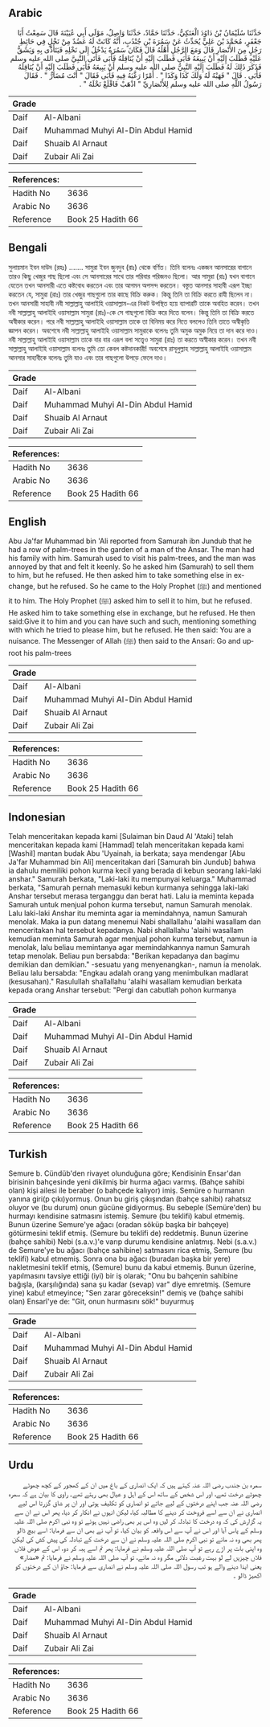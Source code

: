 ## Arabic


<div dir="rtl" lang="ar" style={{fontSize:'larger',backgroundColor:'#f8f9fa',padding:20}}>
حَدَّثَنَا سُلَيْمَانُ بْنُ دَاوُدَ الْعَتَكِيُّ، حَدَّثَنَا حَمَّادٌ، حَدَّثَنَا وَاصِلٌ، مَوْلَى أَبِي عُيَيْنَةَ قَالَ سَمِعْتُ أَبَا جَعْفَرٍ، مُحَمَّدَ بْنَ عَلِيٍّ يُحَدِّثُ عَنْ سَمُرَةَ بْنِ جُنْدُبٍ، أَنَّهُ كَانَتْ لَهُ عَضُدٌ مِنْ نَخْلٍ فِي حَائِطِ رَجُلٍ مِنَ الأَنْصَارِ قَالَ وَمَعَ الرَّجُلِ أَهْلُهُ قَالَ فَكَانَ سَمُرَةُ يَدْخُلُ إِلَى نَخْلِهِ فَيَتَأَذَّى بِهِ وَيَشُقُّ عَلَيْهِ فَطَلَبَ إِلَيْهِ أَنْ يَبِيعَهُ فَأَبَى فَطَلَبَ إِلَيْهِ أَنْ يُنَاقِلَهُ فَأَبَى فَأَتَى النَّبِيَّ صلى الله عليه وسلم فَذَكَرَ ذَلِكَ لَهُ فَطَلَبَ إِلَيْهِ النَّبِيُّ صلى الله عليه وسلم أَنْ يَبِيعَهُ فَأَبَى فَطَلَبَ إِلَيْهِ أَنْ يُنَاقِلَهُ فَأَبَى ‏.‏ قَالَ ‏"‏ فَهَبْهُ لَهُ وَلَكَ كَذَا وَكَذَا ‏"‏ ‏.‏ أَمْرًا رَغَّبَهُ فِيهِ فَأَبَى فَقَالَ ‏"‏ أَنْتَ مُضَارٌّ ‏"‏ ‏.‏ فَقَالَ رَسُولُ اللَّهِ صلى الله عليه وسلم لِلأَنْصَارِيِّ ‏"‏ اذْهَبْ فَاقْلَعْ نَخْلَهُ ‏"‏ ‏.‏
</div>
<div style={{backgroundColor:'#f8f9fa',padding:20, marginBottom: 10}}><table> <thead> <tr> <th>Grade</th> <th></th> </tr> </thead> <tbody> <tr><td>Daif</td><td>Al-Albani</td></tr><tr><td>Daif</td><td>Muhammad Muhyi Al-Din Abdul Hamid</td></tr><tr><td>Daif</td><td>Shuaib Al Arnaut</td></tr><tr><td>Daif</td><td>Zubair Ali Zai</td></tr></tbody></table><table> <thead> <tr> <th>References:</th> <th></th> </tr> </thead> <tbody><tr><td>Hadith No</td><td>3636</td></tr><tr><td>Arabic No</td><td>3636</td></tr><tr><td>Reference</td><td>Book 25 Hadith 66</td></tr></tbody></table></div>

## Bengali


<div dir="ltr" lang="bn" style={{fontSize:'larger',backgroundColor:'#f8f9fa',padding:20}}>
সুলায়মান ইবন দাউদ (রহঃ) ....... সামুরা ইবন জুনদুব (রাঃ) থেকে বর্ণিত। তিনি বলেনঃ একজন আনসারের বাগানে তারও কিছু খেজুর গাছ ছিলো এবং সে আনসারের সাথে তার পরিবার পরিজনও ছিলো। আর সামুরা (রাঃ) যখন বাগানে যেতেন তখন আনসারী এতে কষ্টবোধ করতেন এবং তার আগমন অপসন্দ করতেন। বস্তুত আনসার সাহাবী এরূপ ইচ্ছা করতেন যে, সামুরা (রাঃ) তার খেজুর গাছগুলো তার কাছে বিক্রি করুক। কিন্তু তিনি তা বিক্রি করতে রাযী ছিলেন না। তখন আনসারী সাহাবী নবী সাল্লাল্লাহু আলাইহি ওয়াসাল্লাম-এর নিকট উপস্থিত হয়ে ব্যাপারটি তাকে অবহিত করেন। তখন নবী সাল্লাল্লাহু আলাইহি ওয়াসাল্লাম সামুরা (রাঃ)-কে সে গাছগুলো বিক্রি করে দিতে বলেন। কিন্তু তিনি তা বিক্রি করতে অস্বীকার করেন। পরে নবী সাল্লাল্লাহু আলাইহি ওয়াসাল্লাম তাকে তা বিনিময় করে নিতে বললেও তিনি তাতে অস্বীকৃতি জ্ঞাপন করেন। অবশেষে নবী সাল্লাল্লাহু আলাইহি ওয়াসাল্লাম সামুরাকে বলেনঃ তুমি অমুক অমুক নিয়ে তা দান করে দাও। নবী সাল্লাল্লাহু আলাইহি ওয়াসাল্লাম তাকে বার বার এরূপ বলা সত্ত্বেও সামুরা (রাঃ) তা করতে অস্বীকার করেন। তখন নবী সাল্লাল্লাহু আলাইহি ওয়াসাল্লাম বলেনঃ তুমি তো কেবল কষ্টদানকারী! অবশেষে রাসূলুল্লাহ সাল্লাল্লাহু আলাইহি ওয়াসাল্লাম আনসার সাহাবীকে বলেনঃ তুমি যাও এবং তার গাছগুলো উপড়ে ফেলে দাও।
</div>
<div style={{backgroundColor:'#f8f9fa',padding:20, marginBottom: 10}}><table> <thead> <tr> <th>Grade</th> <th></th> </tr> </thead> <tbody> <tr><td>Daif</td><td>Al-Albani</td></tr><tr><td>Daif</td><td>Muhammad Muhyi Al-Din Abdul Hamid</td></tr><tr><td>Daif</td><td>Shuaib Al Arnaut</td></tr><tr><td>Daif</td><td>Zubair Ali Zai</td></tr></tbody></table><table> <thead> <tr> <th>References:</th> <th></th> </tr> </thead> <tbody><tr><td>Hadith No</td><td>3636</td></tr><tr><td>Arabic No</td><td>3636</td></tr><tr><td>Reference</td><td>Book 25 Hadith 66</td></tr></tbody></table></div>

## English


<div dir="ltr" lang="en" style={{fontSize:'larger',backgroundColor:'#f8f9fa',padding:20}}>
Abu Ja'far Muhammad bin 'Ali reported from Samurah ibn Jundub that he had a row of palm-trees in the garden of a man of the Ansar. The man had his family with him. Samurah used to visit his palm-trees, and the man was annoyed by that and felt it keenly. So he asked him (Samurah) to sell them to him, but he refused. He then asked him to take something else in exchange, but he refused. So he came to the Holy Prophet (ﷺ) and mentioned it to him. The Holy Prophet (ﷺ) asked him to sell it to him, but he refused. He asked him to take something else in exchange, but he refused. He then said:Give it to him and you can have such and such, mentioning something with which he tried to please him, but he refused. He then said: You are a nuisance. The Messenger of Allah (ﷺ) then said to the Ansari: Go and uproot his palm-trees
</div>
<div style={{backgroundColor:'#f8f9fa',padding:20, marginBottom: 10}}><table> <thead> <tr> <th>Grade</th> <th></th> </tr> </thead> <tbody> <tr><td>Daif</td><td>Al-Albani</td></tr><tr><td>Daif</td><td>Muhammad Muhyi Al-Din Abdul Hamid</td></tr><tr><td>Daif</td><td>Shuaib Al Arnaut</td></tr><tr><td>Daif</td><td>Zubair Ali Zai</td></tr></tbody></table><table> <thead> <tr> <th>References:</th> <th></th> </tr> </thead> <tbody><tr><td>Hadith No</td><td>3636</td></tr><tr><td>Arabic No</td><td>3636</td></tr><tr><td>Reference</td><td>Book 25 Hadith 66</td></tr></tbody></table></div>

## Indonesian


<div dir="ltr" lang="id" style={{fontSize:'larger',backgroundColor:'#f8f9fa',padding:20}}>
Telah menceritakan kepada kami [Sulaiman bin Daud Al 'Ataki] telah menceritakan kepada kami [Hammad] telah menceritakan kepada kami [Washil] mantan budak Abu 'Uyainah, ia berkata; saya mendengar [Abu Ja'far Muhammad bin Ali] menceritakan dari [Samurah bin Jundub] bahwa ia dahulu memiliki pohon kurma kecil yang berada di kebun seorang laki-laki anshar." Samurah berkata, "Laki-laki itu mempunyai keluarga." Muhammad berkata, "Samurah pernah memasuki kebun kurmanya sehingga laki-laki Anshar tersebut merasa terganggu dan berat hati. Lalu ia meminta kepada Samurah untuk menjual pohon kurma tersebut, namun Samurah menolak. Lalu laki-laki Anshar itu meminta agar ia memindahnya, namun Samurah menolak. Maka ia pun datang menemui Nabi shallallahu 'alaihi wasallam dan menceritakan hal tersebut kepadanya. Nabi shallallahu 'alaihi wasallam kemudian meminta Samurah agar menjual pohon kurma tersebut, namun ia menolak, lalu beliau memintanya agar memindahkannya namun Samurah tetap menolak. Beliau pun bersabda: "Berikan kepadanya dan bagimu demikian dan demikian." -sesuatu yang menyenangkan-, namun ia menolak. Beliau lalu bersabda: "Engkau adalah orang yang menimbulkan madlarat (kesusahan)." Rasulullah shallallahu 'alaihi wasallam kemudian berkata kepada orang Anshar tersebut: "Pergi dan cabutlah pohon kurmanya
</div>
<div style={{backgroundColor:'#f8f9fa',padding:20, marginBottom: 10}}><table> <thead> <tr> <th>Grade</th> <th></th> </tr> </thead> <tbody> <tr><td>Daif</td><td>Al-Albani</td></tr><tr><td>Daif</td><td>Muhammad Muhyi Al-Din Abdul Hamid</td></tr><tr><td>Daif</td><td>Shuaib Al Arnaut</td></tr><tr><td>Daif</td><td>Zubair Ali Zai</td></tr></tbody></table><table> <thead> <tr> <th>References:</th> <th></th> </tr> </thead> <tbody><tr><td>Hadith No</td><td>3636</td></tr><tr><td>Arabic No</td><td>3636</td></tr><tr><td>Reference</td><td>Book 25 Hadith 66</td></tr></tbody></table></div>

## Turkish


<div dir="ltr" lang="tr" style={{fontSize:'larger',backgroundColor:'#f8f9fa',padding:20}}>
Semure b. Cündüb'den rivayet olunduğuna göre; Kendisinin Ensar'dan birisinin bahçesinde yeni dikilmiş bir hurma ağacı varmış. (Bahçe sahibi olan) kişi ailesi ile beraber (o bahçede kalıyor) imiş. Semüre o hurmanın yanına giri(p çıkı)yormuş. Onun bu giriş çıkışından (bahçe sahibi) rahatsız oluyor ve (bu durum) onun gücüne gidiyormuş. Bu sebeple (Semüre'den) bu hurmayı kendisine satmasını istemiş. Semure (bu teklifi) kabul etmemiş. Bunun üzerine Semure'ye ağacı (oradan söküp başka bir bahçeye) götürmesini teklif etmiş. (Semure bu teklifi de) reddetmiş. Bunun üzerine (bahçe sahibi) Nebi (s.a.v.)'e varıp durumu kendisine anlatmış. Nebi (s.a.v.) de Semure'ye bu ağacı (bahçe sahibine) satmasını rica etmiş, Semure (bu teklifi) kabul etmemiş. Sonra ona bu ağacı (buradan başka bir yere) nakletmesini teklif etmiş, (Semure) bunu da kabui etmemiş. Bunun üzerine, yapılmasını tavsiye ettiği (iyi) bir iş olarak; "Onu bu bahçenin sahibine bağışla, (karşılığında) sana şu ka­dar (sevap) var" diye emretmiş. (Semure yine) kabu! etmeyince; "Sen zarar göreceksin!" demiş ve (bahçe sahibi olan) Ensarî'ye de: "Git, onun hurmasını sök!" buyurmuş
</div>
<div style={{backgroundColor:'#f8f9fa',padding:20, marginBottom: 10}}><table> <thead> <tr> <th>Grade</th> <th></th> </tr> </thead> <tbody> <tr><td>Daif</td><td>Al-Albani</td></tr><tr><td>Daif</td><td>Muhammad Muhyi Al-Din Abdul Hamid</td></tr><tr><td>Daif</td><td>Shuaib Al Arnaut</td></tr><tr><td>Daif</td><td>Zubair Ali Zai</td></tr></tbody></table><table> <thead> <tr> <th>References:</th> <th></th> </tr> </thead> <tbody><tr><td>Hadith No</td><td>3636</td></tr><tr><td>Arabic No</td><td>3636</td></tr><tr><td>Reference</td><td>Book 25 Hadith 66</td></tr></tbody></table></div>

## Urdu


<div dir="rtl" lang="ur" style={{fontSize:'larger',backgroundColor:'#f8f9fa',padding:20}}>
سمرہ بن جندب رضی اللہ عنہ کہتے ہیں کہ ایک انصاری کے باغ میں ان کے کھجور کے کچھ چھوٹے چھوٹے درخت تھے، اور اس شخص کے ساتھ اس کے اہل و عیال بھی رہتے تھے۔ راوی کا بیان ہے کہ سمرہ رضی اللہ عنہ جب اپنے درختوں کے لیے جاتے تو انصاری کو تکلیف ہوتی اور ان پر شاق گزرتا اس لیے انصاری نے ان سے اسے فروخت کر دینے کا مطالبہ کیا، لیکن انہوں نے انکار کر دیا، پھر اس نے ان سے یہ گزارش کی کہ وہ درخت کا تبادلہ کر لیں وہ اس پر بھی راضی نہیں ہوئے تو وہ نبی اکرم صلی اللہ علیہ وسلم کے پاس آیا اور اس نے آپ سے اس واقعہ کو بیان کیا، تو آپ نے بھی ان سے فرمایا: اسے بیچ ڈالو پھر بھی وہ نہ مانے تو نبی اکرم صلی اللہ علیہ وسلم نے ان سے درخت کے تبادلہ کی پیش کش کی لیکن وہ اپنی بات پر اڑے رہے تو آپ صلی اللہ علیہ وسلم نے فرمایا: پھر تم اسے ہبہ کر دو، اس کے عوض فلاں فلاں چیزیں لے لو بہت رغبت دلائی مگر وہ نہ مانے، تو آپ صلی اللہ علیہ وسلم نے فرمایا: تم «مضار» یعنی ایذا دینے والے ہو تب رسول اللہ صلی اللہ علیہ وسلم نے انصاری سے فرمایا: جاؤ ان کے درختوں کو اکھیڑ ڈالو ۔
</div>
<div style={{backgroundColor:'#f8f9fa',padding:20, marginBottom: 10}}><table> <thead> <tr> <th>Grade</th> <th></th> </tr> </thead> <tbody> <tr><td>Daif</td><td>Al-Albani</td></tr><tr><td>Daif</td><td>Muhammad Muhyi Al-Din Abdul Hamid</td></tr><tr><td>Daif</td><td>Shuaib Al Arnaut</td></tr><tr><td>Daif</td><td>Zubair Ali Zai</td></tr></tbody></table><table> <thead> <tr> <th>References:</th> <th></th> </tr> </thead> <tbody><tr><td>Hadith No</td><td>3636</td></tr><tr><td>Arabic No</td><td>3636</td></tr><tr><td>Reference</td><td>Book 25 Hadith 66</td></tr></tbody></table></div>